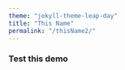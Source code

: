 ```yaml
---
theme: "jekyll-theme-leap-day"
title: "This Name"
permalink: "/thisName2/"
---
```


### Test this demo
